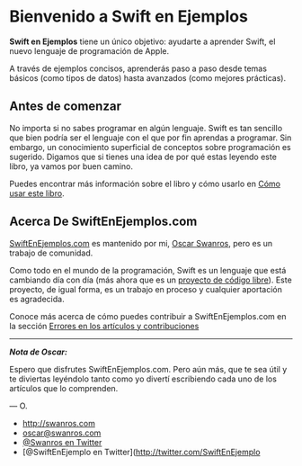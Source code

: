 # Bienvenido a Swift en Ejemplos

**Swift en Ejemplos** tiene un único objetivo: ayudarte a aprender Swift, el nuevo lenguaje de programación de Apple.

A través de ejemplos concisos, aprenderás paso a paso desde temas básicos (como tipos de datos) hasta avanzados (como mejores prácticas).


## Antes de comenzar
No importa si no sabes programar en algún lenguaje. Swift es tan sencillo que bien podría ser el lenguaje con el que por fin aprendas a programar. Sin embargo, un conocimiento superficial de conceptos sobre programación es sugerido. Digamos que si tienes una idea de por qué estas leyendo este libro, ya vamos por buen camino.

Puedes encontrar más información sobre el libro y cómo usarlo en [Cómo usar este libro](como_usar_este_libro.md).


## Acerca De SwiftEnEjemplos.com
[SwiftEnEjemplos.com](http://swiftenejemplos.com) es mantenido por mi, [Oscar Swanros](http://swanros.com), pero es un trabajo de comunidad.

Como todo en el mundo de la programación, Swift es un lenguaje que está cambiando día con día (más ahora que es un [proyecto de código libre](http://swift.org)). Este proyecto, de igual forma, es un trabajo en proceso y cualquier aportación es agradecida. 

Conoce más acerca de cómo puedes contribuir a SwiftEnEjemplos.com en la sección [Errores en los artículos y contribuciones](http://www.swiftenejemplos.com/como_usar_este_libro.html#errores-en-los-art%C3%ADculos-y-contribuciones)

---

***Nota de Oscar:***

Espero que disfrutes SwiftEnEjemplos.com. Pero aún más, que te sea útil y te diviertas leyéndolo tanto como yo divertí escribiendo cada uno de los artículos que lo comprenden.

— O.

* http://swanros.com
* [oscar@swanros.com](mailto:oscar@swanros.com?subject=SwiftEnEjemplos.com)
* [@Swanros en Twitter](http://twitter.com/Swanros)
* [@SwiftEnEjemplo en Twitter](http://twitter.com/SwiftEnEjemplo